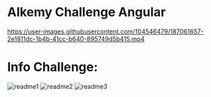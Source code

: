 # Alkemy Challenge Angular

https://user-images.githubusercontent.com/104546479/187061657-2e1811dc-1b4b-41cc-b640-895749d5b415.mp4

# Info Challenge:

![readme1](https://user-images.githubusercontent.com/104546479/187061256-5d92a5c2-5fa5-4ae9-a8d8-9f353f56a967.png)
![readme2](https://user-images.githubusercontent.com/104546479/187061257-beb26a81-1535-442d-94e5-c7b1829f3806.png)
![readme3](https://user-images.githubusercontent.com/104546479/187061259-c5186f0a-ea8d-423e-87dc-4b3403bb97af.png)

